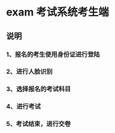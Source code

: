 # exam 考试系统考生端  
## 说明  
### 1、报名的考生使用身份证进行登陆
### 2、进行人脸识别
### 3、选择报名的考试科目 
### 4、进行考试
### 5、考试结束，进行交卷
